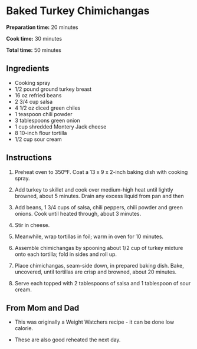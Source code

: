 # Baked Turkey Chimichangas

**Preparation time:** 20 minutes

**Cook time:** 30 minutes

**Total time:** 50 minutes

## Ingredients

- Cooking spray
- 1/2 pound ground turkey breast
- 16 oz refried beans
- 2 3/4 cup salsa
- 4 1/2 oz diced green chiles
- 1 teaspoon chili powder
- 3 tablespoons green onion
- 1 cup shredded Montery Jack cheese
- 8 10-inch flour tortilla
- 1/2 cup sour cream

## Instructions

1. Preheat oven to 350ºF. Coat a 13 x 9 x 2-inch baking dish with cooking spray.

2. Add turkey to skillet and cook over medium-high heat until lightly browned, about 5 minutes. Drain any excess liquid from pan and then 

3. Add beans, 1 3/4 cups of salsa, chili peppers, chili powder and green onions. Cook until heated through, about 3 minutes.

4. Stir in cheese.

5. Meanwhile, wrap tortillas in foil; warm in oven for 10 minutes.
    
6. Assemble chimichangas by spooning about 1/2 cup of turkey mixture onto each tortilla; fold in sides and roll up.

7. Place chimichangas, seam-side down, in prepared baking dish. Bake, uncovered, until tortillas are crisp and browned, about 20 minutes. 

8. Serve each topped with 2 tablespoons of salsa and 1 tablespoon of sour cream.

## From Mom and Dad

- This was originally a Weight Watchers recipe - it can be done low calorie.

- These are also good reheated the next day.

